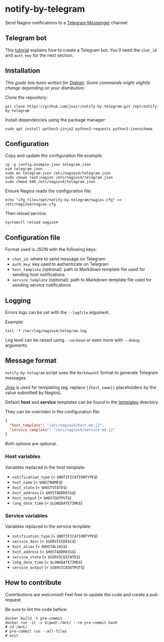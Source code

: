 # notify-by-telegram
Send Nagios notifications to a [Telegram Messenger](https://telegram.org/) channel.


## Telegram bot

This [tutorial](https://takersplace.de/2019/12/19/telegram-notifications-with-nagios/) explains how to create a Telegram bot. You'll need the `chat_id` and `auth_key` for the next section.

## Installation

_This guide has been written for [Debian](https://www.debian.org/). Some commands might slightly change depending on your distribution._

Clone the repository:
```
git clone https://github.com/jouir/notify-by-telegram.git /opt/notify-by-telegram
```

Install dependencies using the package manager:
```
sudo apt install python3-jinja2 python3-requests python3-jsonschema
```

## Configuration

Copy and update the configuration file example:
```
cp -p config.example.json telegram.json
vim telegram.json
sudo mv telegram.json /etc/nagios4/telegram.json
sudo chown root:nagios /etc/nagios4/telegram.json
sudo chmod 640 /etc/nagios4/telegram.json
```

Ensure Nagios reads the configuration file:
```
echo "cfg_file=/opt/notify-by-telegram/nagios.cfg" >> /etc/nagios4/nagios.cfg
```

Then reload service:
```
systemctl reload nagios4
```

## Configuration file

Format used is JSON with the following keys:

* `chat_id`: where to send message on Telegram
* `auth_key`: key used to authenticate on Telegram
* `host_template` (optional): path to Markdown template file used for sending host notifications
* `service_template` (optional): path to Markdown template file used for sending service notifications

## Logging

Errors logs can be set with the `--logfile` argument.

Example:
```
tail -f /var/log/nagios4/telegram.log
```

Log level can be raised using `--verbose` or even more with `--debug` arguments.


## Message format

`notify-by-telegram` script uses the `MarkdownV2` format to generate Telegram messages.

[Jinja](https://jinja.palletsprojects.com) is used for templating (eg. replace `{{host_name}}` placeholders by the value submitted by Nagios).

Default **host** and **service** templates can be found in the [templates](templates) directory.

They can be overriden in the configuration file:

```json
{
  "host_template": "/etc/nagios4/host.md.j2",
  "service_template": "/etc/nagios4/service.md.j2"
}
```

Both options are optional.

### Host variables

Variables replaced in the host template:
* `notification_type` (= `$NOTIFICATIONTYPE$`)
* `host_name` (= `$HOSTNAME$`)
* `host_state` (= `$HOSTSTATE$`)
* `host_address` (= `$HOSTADDRESS$`)
* `host_output` (= `$HOSTOUTPUT$`)
* `long_date_time` (= `$LONGDATETIME$`)

### Service variables

Variables replaced in the service template:
* `notification_type` (= `$NOTIFICATIONTYPE$`)
* `service_desc` (= `$SERVICEDESC$`)
* `host_alias` (= `$HOSTALIAS$`)
* `host_address` (= `$HOSTADDRESS$`)
* `service_state` (= `$SERVICESTATE$`)
* `long_date_time` (= `$LONGDATETIME$`)
* `service_output` (= `$SERVICEOUTPUT$`)

## How to contribute

Contributions are welcomed! Feel free to update the code and create a pull-request.

Be sure to lint the code before:
```
docker build -t pre-commit .
docker run -it -v $(pwd):/mnt/ --rm pre-commit bash
# cd /mnt/
# pre-commit run --all-files
# exit
```
